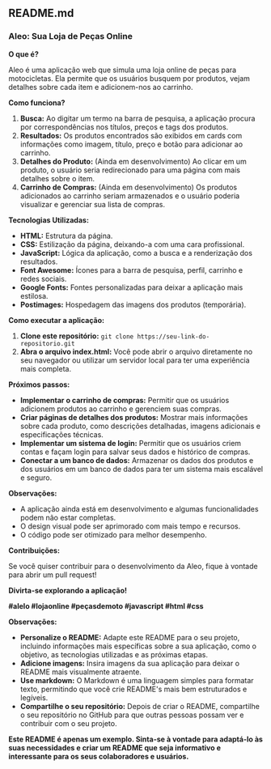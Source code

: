 ## **README.md**

### **Aleo: Sua Loja de Peças Online** ️

**O que é?**

Aleo é uma aplicação web que simula uma loja online de peças para motocicletas. Ela permite que os usuários busquem por produtos, vejam detalhes sobre cada item e adicionem-nos ao carrinho.

**Como funciona?**

1. **Busca:** Ao digitar um termo na barra de pesquisa, a aplicação procura por correspondências nos títulos, preços e tags dos produtos.
2. **Resultados:** Os produtos encontrados são exibidos em cards com informações como imagem, título, preço e botão para adicionar ao carrinho.
3. **Detalhes do Produto:** (Ainda em desenvolvimento) Ao clicar em um produto, o usuário seria redirecionado para uma página com mais detalhes sobre o item.
4. **Carrinho de Compras:** (Ainda em desenvolvimento) Os produtos adicionados ao carrinho seriam armazenados e o usuário poderia visualizar e gerenciar sua lista de compras.

**Tecnologias Utilizadas:**

* **HTML:** Estrutura da página.
* **CSS:** Estilização da página, deixando-a com uma cara profissional.
* **JavaScript:** Lógica da aplicação, como a busca e a renderização dos resultados.
* **Font Awesome:** Ícones para a barra de pesquisa, perfil, carrinho e redes sociais.
* **Google Fonts:** Fontes personalizadas para deixar a aplicação mais estilosa.
* **Postimages:** Hospedagem das imagens dos produtos (temporária).

**Como executar a aplicação:**

1. **Clone este repositório:** `git clone https://seu-link-do-repositorio.git`
2. **Abra o arquivo index.html:** Você pode abrir o arquivo diretamente no seu navegador ou utilizar um servidor local para ter uma experiência mais completa.

**Próximos passos:**

* **Implementar o carrinho de compras:** Permitir que os usuários adicionem produtos ao carrinho e gerenciem suas compras.
* **Criar páginas de detalhes dos produtos:** Mostrar mais informações sobre cada produto, como descrições detalhadas, imagens adicionais e especificações técnicas.
* **Implementar um sistema de login:** Permitir que os usuários criem contas e façam login para salvar seus dados e histórico de compras.
* **Conectar a um banco de dados:** Armazenar os dados dos produtos e dos usuários em um banco de dados para ter um sistema mais escalável e seguro.

**Observações:**

* A aplicação ainda está em desenvolvimento e algumas funcionalidades podem não estar completas.
* O design visual pode ser aprimorado com mais tempo e recursos.
* O código pode ser otimizado para melhor desempenho.

**Contribuições:**

Se você quiser contribuir para o desenvolvimento da Aleo, fique à vontade para abrir um pull request!

**Divirta-se explorando a aplicação!**

**#alelo #lojaonline #peçasdemoto #javascript #html #css**

**Observações:**

* **Personalize o README:** Adapte este README para o seu projeto, incluindo informações mais específicas sobre a sua aplicação, como o objetivo, as tecnologias utilizadas e as próximas etapas.
* **Adicione imagens:** Insira imagens da sua aplicação para deixar o README mais visualmente atraente.
* **Use markdown:** O Markdown é uma linguagem simples para formatar texto, permitindo que você crie README's mais bem estruturados e legíveis.
* **Compartilhe o seu repositório:** Depois de criar o README, compartilhe o seu repositório no GitHub para que outras pessoas possam ver e contribuir com o seu projeto.

**Este README é apenas um exemplo. Sinta-se à vontade para adaptá-lo às suas necessidades e criar um README que seja informativo e interessante para os seus colaboradores e usuários.**

